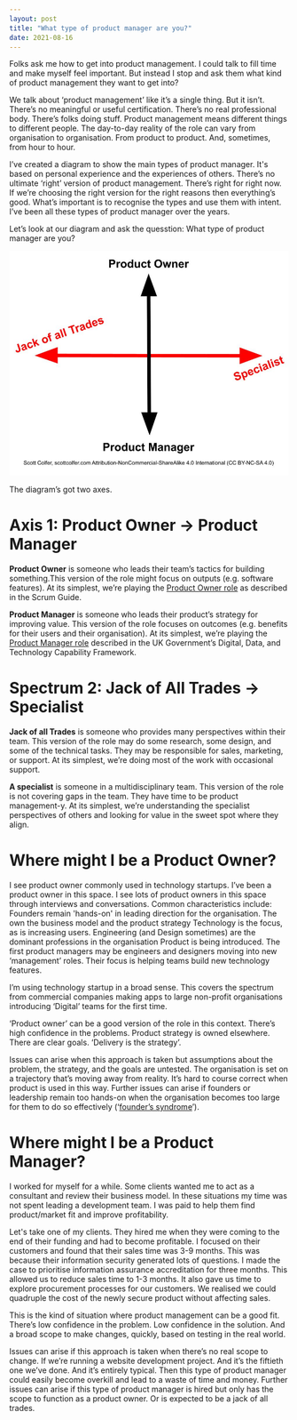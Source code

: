 ```yaml
---
layout: post
title: "What type of product manager are you?"
date: 2021-08-16
---
```


Folks ask me how to get into product management. I could talk to fill time and make myself feel important. But instead I stop and ask them what kind of product management they want to get into?

We talk about ‘product management’ like it’s a single thing. But it isn’t. There’s no meaningful or useful certification. There’s no real professional body. There’s folks doing stuff. Product management means different things to different people. The day-to-day reality of the role can vary from organisation to organisation. From product to product. And, sometimes, from hour to hour. 

I’ve created a diagram to show the main types of product manager. It's based on personal experience and the experiences of others. There’s no ultimate ‘right’ version of product management. There’s right for right now. If we’re choosing the right version for the right reasons then everything’s good. What’s important is to recognise the types and use them with intent. I’ve been all these types of product manager over the years.

Let’s look at our diagram and ask the quesstion: What type of product manager are you?

![Type of Product Manager Quadrant Diagram by Scott Colfer](/assets/product_quadrant.jpg)

The diagram’s got two axes. 

# Axis 1: Product Owner → Product Manager

**Product Owner** is someone who leads their team’s tactics for building something.This version of the role might focus on outputs (e.g. software features). At its simplest, we’re playing the [Product Owner role](https://scrumguides.org/scrum-guide.html#product-owner) as described in the Scrum Guide.

**Product Manager** is someone who leads their product’s strategy for improving value. This version of the role focuses on outcomes (e.g. benefits for their users and their organisation). At its simplest, we’re playing the [Product Manager role](https://www.gov.uk/guidance/product-manager) described in the UK Government’s Digital, Data, and Technology Capability Framework.

# Spectrum 2: Jack of All Trades → Specialist

**Jack of all Trades** is someone who provides many perspectives within their team. This version of the role may do some research, some design, and some of the technical tasks. They may be responsible for sales, marketing, or support. At its simplest, we’re doing most of the work with occasional support.

**A specialist** is someone in a multidisciplinary team. This version of the role is not covering gaps in the team. They have time to be product management-y. At its simplest, we’re understanding the specialist perspectives of others and looking for value in the sweet spot where they align.

# Where might I be a Product Owner?

I see product owner commonly used in technology startups. I’ve been a product owner in this space. I see lots of product owners in this space through interviews and conversations. Common characteristics include:
Founders remain 'hands-on' in leading direction for the organisation. The own the business model and the product strategy
Technology is the focus, as is increasing users. Engineering (and Design sometimes) are the dominant professions in the organisation
Product is being introduced. The first product managers may be engineers and designers moving into new ‘management’ roles. Their focus is helping teams build new technology features.

I’m using technology startup in a broad sense. This covers the spectrum from commercial companies making apps to large non-profit organisations introducing ‘Digital’ teams for the first time.

‘Product owner’ can be a good version of the role in this context. There’s high confidence in the problems. Product strategy is owned elsewhere. There are clear goals. ‘Delivery is the strategy’. 

Issues can arise when this approach is taken but assumptions about the problem, the strategy, and the goals are untested. The organisation is set on a trajectory that’s moving away from reality. It’s hard to course correct when product is used in this way. Further issues can arise if founders or leadership remain too hands-on when the organisation becomes too large for them to do so effectively (‘[founder’s syndrome](https://en.wikipedia.org/wiki/Founder%27s_syndrome#:~:text=Founder%27s%20syndrome%20(also%20founderitis)%20is,a%20wide%20range%20of%20problems.)’).

# Where might I be a Product Manager?

I worked for myself for a while. Some clients wanted me to act as a consultant and review their business model. In these situations my time was not spent leading a development team. I was paid to help them find product/market fit and improve profitability.

Let's take one of my clients. They hired me when they were coming to the end of their funding and had to become profitable. I focused on their customers and found that their sales time was 3-9 months. This was because their information security generated lots of questions. I made the case to prioritise information assurance accreditation for three months. This allowed us to reduce sales time to 1-3 months. It also gave us time to explore procurement processes for our customers. We realised we could quadruple the cost of the newly secure product without affecting sales.

This is the kind of situation where product management can be a good fit. There’s low confidence in the problem. Low confidence in the solution. And a broad scope to make changes, quickly, based on testing in the real world.

Issues can arise if this approach is taken when there’s no real scope to change. If we’re running a website development project. And it’s the fiftieth one we’ve done. And it’s entirely typical. Then this type of product manager could easily become overkill and lead to a waste of time and money. Further issues can arise if this type of product manager is hired but only has the scope to function as a product owner. Or is expected to be a jack of all trades.
